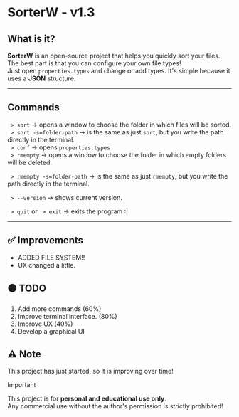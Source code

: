 # SorterW - v1.3

## What is it?
**SorterW** is an open-source project that helps you quickly sort your files.  
The best part is that you can configure your own file types!  
Just open `properties.types` and change or add types. It's simple because it uses a **JSON** structure.

---

## Commands
` > sort` → opens a window to choose the folder in which files will be sorted.  
` > sort -s=folder-path` → is the same as just `sort`, but you write the path directly in the terminal.  
` > conf` → opens `properties.types`  
` > rmempty` → opens a window to choose the folder in which empty folders will be deleted.  

` > rmempty -s=folder-path` → is the same as just `rmempty`, but you write the path directly in the terminal.  

` > --version` → shows current version.  

` > quit` or ` > exit` → exits the program :|  

---

## ✅ Improvements
- ADDED FILE SYSTEM!!
- UX changed a little. 

## 🟠 TODO
1. Add more commands  (60%)
2. Improve terminal interface. (80%)  
3. Improve UX (40%)
4. Develop a graphical UI  

## ⚠️ Note
This project has just started, so it is improving over time!  

> [!IMPORTANT]  
> This project is for **personal and educational use only**.  
> Any commercial use without the author's permission is strictly prohibited!
